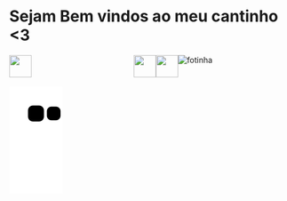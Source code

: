 


<!--
**Gustavo-Correia/Gustavo-Correia** is a ✨ _special_ ✨ repository because its `README.md` (this file) appears on your GitHub profile.

Here are some ideas to get you started:

- 🔭 I’m currently working on ...
- 🌱 I’m currently learning ...
- 👯 I’m looking to collaborate on ...
- 🤔 I’m looking for help with ...
- 💬 Ask me about ...
- 📫 How to reach me: ...
- 😄 Pronouns: ...
- ⚡ Fun fact: ...
-->

<h1>
Sejam Bem vindos ao meu cantinho <3
</h1>  
  

 <img align="right" alt="fotinha" src="https://cdn.discordapp.com/attachments/838041895354761296/886773626622328862/gifgithub.gif" width="200px" height="200px"> 

<img align="right" width="40px" height="40px" src="https://cdn.jsdelivr.net/gh/devicons/devicon/icons/css3/css3-original-wordmark.svg">
<img width="40px" height="40px" align="right" src="https://cdn.jsdelivr.net/gh/devicons/devicon/icons/html5/html5-original-wordmark.svg">
<img width="40px" height="40px"  position: relative; top: 100px; left:; src="https://cdn.jsdelivr.net/gh/devicons/devicon/icons/javascript/javascript-original.svg">
  
  
 ![Snake animation](https://github.com/rafaballerini/rafaballerini/blob/output/github-contribution-grid-snake.svg)
  
